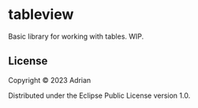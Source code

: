 # tableview

Basic library for working with tables. WIP.

## License

Copyright © 2023 Adrian

Distributed under the Eclipse Public License version 1.0.
